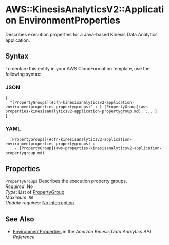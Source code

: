 # AWS::KinesisAnalyticsV2::Application EnvironmentProperties<a name="aws-properties-kinesisanalyticsv2-application-environmentproperties"></a>

Describes execution properties for a Java\-based Kinesis Data Analytics application\.

## Syntax<a name="aws-properties-kinesisanalyticsv2-application-environmentproperties-syntax"></a>

To declare this entity in your AWS CloudFormation template, use the following syntax:

### JSON<a name="aws-properties-kinesisanalyticsv2-application-environmentproperties-syntax.json"></a>

```
{
  "[PropertyGroups](#cfn-kinesisanalyticsv2-application-environmentproperties-propertygroups)" : [ [PropertyGroup](aws-properties-kinesisanalyticsv2-application-propertygroup.md), ... ]
}
```

### YAML<a name="aws-properties-kinesisanalyticsv2-application-environmentproperties-syntax.yaml"></a>

```
﻿  [PropertyGroups](#cfn-kinesisanalyticsv2-application-environmentproperties-propertygroups) : 
    - [PropertyGroup](aws-properties-kinesisanalyticsv2-application-propertygroup.md)
```

## Properties<a name="aws-properties-kinesisanalyticsv2-application-environmentproperties-properties"></a>

`PropertyGroups`  <a name="cfn-kinesisanalyticsv2-application-environmentproperties-propertygroups"></a>
Describes the execution property groups\.  
*Required*: No  
*Type*: List of [PropertyGroup](aws-properties-kinesisanalyticsv2-application-propertygroup.md)  
*Maximum*: `50`  
*Update requires*: [No interruption](https://docs.aws.amazon.com/AWSCloudFormation/latest/UserGuide/using-cfn-updating-stacks-update-behaviors.html#update-no-interrupt)

## See Also<a name="aws-properties-kinesisanalyticsv2-application-environmentproperties--seealso"></a>
+  [EnvironmentProperties](https://docs.aws.amazon.com/kinesisanalytics/latest/apiv2/API_EnvironmentProperties.html) in the *Amazon Kinesis Data Analytics API Reference* 